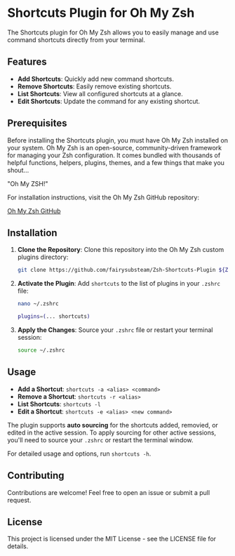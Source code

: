 # Shortcuts Plugin for Oh My Zsh

The Shortcuts plugin for Oh My Zsh allows you to easily manage and use command shortcuts directly from your terminal.

## Features

- **Add Shortcuts**: Quickly add new command shortcuts.
- **Remove Shortcuts**: Easily remove existing shortcuts.
- **List Shortcuts**: View all configured shortcuts at a glance.
- **Edit Shortcuts**: Update the command for any existing shortcut.

## Prerequisites

Before installing the Shortcuts plugin, you must have Oh My Zsh installed on your system. Oh My Zsh is an open-source, community-driven framework for managing your Zsh configuration. It comes bundled with thousands of helpful functions, helpers, plugins, themes, and a few things that make you shout...

"Oh My ZSH!"

For installation instructions, visit the Oh My Zsh GitHub repository:

[Oh My Zsh GitHub](https://github.com/ohmyzsh/ohmyzsh)

## Installation

1. **Clone the Repository**: Clone this repository into the Oh My Zsh custom plugins directory:

    ```zsh
    git clone https://github.com/fairysubsteam/Zsh-Shortcuts-Plugin ${ZSH_CUSTOM:-$HOME/.oh-my-zsh/custom}/plugins/shortcuts
    ```

2. **Activate the Plugin**: Add `shortcuts` to the list of plugins in your `.zshrc` file:

    ```zsh
    nano ~/.zshrc
    ```

    ```zsh
    plugins=(... shortcuts)
    ```

3. **Apply the Changes**: Source your `.zshrc` file or restart your terminal session:

    ```zsh
    source ~/.zshrc
    ```

## Usage

- **Add a Shortcut**: `shortcuts -a <alias> <command>`
- **Remove a Shortcut**: `shortcuts -r <alias>`
- **List Shortcuts**: `shortcuts -l`
- **Edit a Shortcut**: `shortcuts -e <alias> <new command>`

The plugin supports **auto sourcing** for the shortcuts added, removied, or edited in the active session. To apply sourcing for other active sessions, you'll need to source your `.zshrc` or restart the terminal window.

For detailed usage and options, run `shortcuts -h`.

## Contributing

Contributions are welcome! Feel free to open an issue or submit a pull request.

## License

This project is licensed under the MIT License - see the LICENSE file for details.
